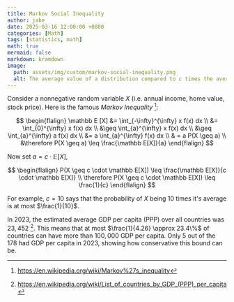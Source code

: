 ```yaml
---
title: Markov Social Inequality
author: jake
date: 2025-03-16 12:00:00 +0800
categories: [Math]
tags: [statistics, math]
math: true
mermaid: false
markdown: kramdown
image:
  path: assets/img/custom/markov-social-inequality.png
  alt: The average value of a distribution compared to c times the average value.
---
```


Consider a nonnegative random variable $X$ (i.e. annual income, home value, stock price). Here is the famous *Markov Inequality* [^tag]:

$$
\begin{flalign}
  \mathbb E [X] &= \int_{-\infty}^{\infty} x f(x) dx \\
  &= \int_{0}^{\infty} x f(x) dx \\
  &\geq \int_{a}^{\infty} x f(x) dx \\
  &\geq \int_{a}^{\infty} a f(x) dx \\
  &= a \int_{a}^{\infty} f(x) dx \\
  & = a P(X \geq a) \\
  &\therefore P(X \geq a) \leq \frac{\mathbb E[X]}{a}
\end{flalign}
$$

Now set $a = c \cdot \mathbb E[X]$,

$$
\begin{flalign}
  P(X \geq c \cdot \mathbb E[X]) \leq \frac{\mathbb E[X]}{c \cdot \mathbb E[X]} \\
  \therefore P(X \geq c \cdot \mathbb E[X]) \leq \frac{1}{c}
\end{flalign}
$$

For example, $c=10$ says that the probability of $X$ being 10 times it's average is at most $\frac{1}{10}$.

In 2023, the estimated average GDP per capita (PPP) over all countries was $23,452$ [^tag2]. This means that at most $\frac{1}{4.26} \approx 23.4\%$ of countries can have more than $100,000$ GDP per capita. Only 5 out of the 178 had GDP per capita in 2023, showing how conservative this bound can be.

[^tag]: <https://en.wikipedia.org/wiki/Markov%27s_inequality>
[^tag2]: <https://en.wikipedia.org/wiki/List_of_countries_by_GDP_(PPP)_per_capita>